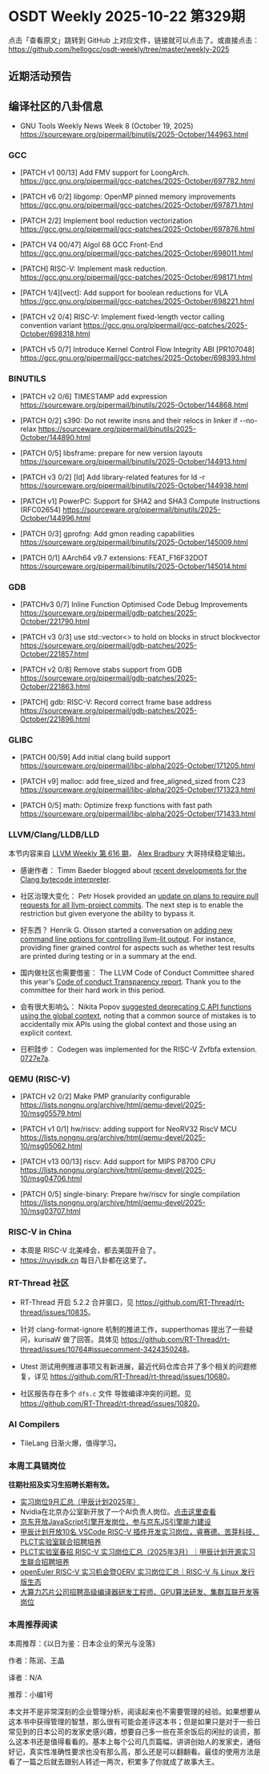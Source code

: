 # OSDT Weekly 2025-10-22 第329期

点击「查看原文」跳转到 GitHub 上对应文件，链接就可以点击了。或直接点击：
https://github.com/hellogcc/osdt-weekly/tree/master/weekly-2025

## 近期活动预告

## 编译社区的八卦信息

- GNU Tools Weekly News Week 8 (October 19, 2025)
  https://sourceware.org/pipermail/binutils/2025-October/144963.html

### GCC

- [PATCH v1 00/13] Add FMV support for LoongArch.
  https://gcc.gnu.org/pipermail/gcc-patches/2025-October/697782.html

- [PATCH v6 0/2] libgomp: OpenMP pinned memory improvements
  https://gcc.gnu.org/pipermail/gcc-patches/2025-October/697871.html

- [PATCH 2/2] Implement bool reduction vectorization
  https://gcc.gnu.org/pipermail/gcc-patches/2025-October/697876.html

- [PATCH V4 00/47] Algol 68 GCC Front-End
  https://gcc.gnu.org/pipermail/gcc-patches/2025-October/698011.html

- [PATCH] RISC-V: Implement mask reduction.
  https://gcc.gnu.org/pipermail/gcc-patches/2025-October/698171.html

- [PATCH 1/4][vect]: Add support for boolean reductions for VLA
  https://gcc.gnu.org/pipermail/gcc-patches/2025-October/698221.html

- [PATCH v2 0/4] RISC-V: Implement fixed-length vector calling convention variant
  https://gcc.gnu.org/pipermail/gcc-patches/2025-October/698318.html

- [PATCH v5 0/7] Introduce Kernel Control Flow Integrity ABI [PR107048]
  https://gcc.gnu.org/pipermail/gcc-patches/2025-October/698393.html

### BINUTILS

- [PATCH v2 0/6] TIMESTAMP add expression
  https://sourceware.org/pipermail/binutils/2025-October/144868.html

- [PATCH 0/2] s390: Do not rewrite insns and their relocs in linker if --no-relax
  https://sourceware.org/pipermail/binutils/2025-October/144890.html

- [PATCH 0/5] libsframe: prepare for new version layouts
  https://sourceware.org/pipermail/binutils/2025-October/144913.html

- [PATCH v3 0/2] [ld] Add library-related features for ld -r
  https://sourceware.org/pipermail/binutils/2025-October/144938.html

- [PATCH v1] PowerPC: Support for SHA2 and SHA3 Compute Instructions (RFC02654)
  https://sourceware.org/pipermail/binutils/2025-October/144996.html

- [PATCH 0/3] gprofng: Add gmon reading capabilities
  https://sourceware.org/pipermail/binutils/2025-October/145009.html

- [PATCH 0/1] AArch64 v9.7 extensions: FEAT_F16F32DOT
  https://sourceware.org/pipermail/binutils/2025-October/145014.html

### GDB

- [PATCHv3 0/7] Inline Function Optimised Code Debug Improvements
  https://sourceware.org/pipermail/gdb-patches/2025-October/221790.html

- [PATCH v3 0/3] use std::vector<> to hold on blocks in struct blockvector
  https://sourceware.org/pipermail/gdb-patches/2025-October/221857.html

- [PATCH v2 0/8] Remove stabs support from GDB
  https://sourceware.org/pipermail/gdb-patches/2025-October/221863.html

- [PATCH] gdb: RISC-V: Record correct frame base address
  https://sourceware.org/pipermail/gdb-patches/2025-October/221896.html

### GLIBC

- [PATCH 00/59] Add initial clang build support
  https://sourceware.org/pipermail/libc-alpha/2025-October/171205.html

- [PATCH v9] malloc: add free_sized and free_aligned_sized from C23
  https://sourceware.org/pipermail/libc-alpha/2025-October/171323.html

- [PATCH 0/5] math: Optimize frexp functions with fast path
  https://sourceware.org/pipermail/libc-alpha/2025-October/171433.html

### LLVM/Clang/LLDB/LLD

本节内容来自 [LLVM Weekly 第 616 期](http://llvmweekly.org/issue/616)，
[Alex Bradbury](https://www.linkedin.com/in/alex-bradbury/) 大哥持续稳定输出。

* 感谢作者： Timm Baeder blogged about [recent developments for the Clang bytecode interpreter](https://developers.redhat.com/articles/2025/10/15/clang-bytecode-interpreter-update).

* 社区治理大变化： Petr Hosek provided an [update on plans to require pull requests for all llvm-project commits](https://discourse.llvm.org/t/rfc-require-pull-requests-for-all-llvm-project-commits/88164/68).  The next step is to enable the restriction but given everyone the ability to bypass it.

* 好东西？ Henrik G. Olsson started a conversation on [adding new command line options for controlling llvm-lit output](https://discourse.llvm.org/t/rfc-new-command-line-options-for-controlling-llvm-lit-output/88568).  For instance, providing finer grained control for aspects such as whether test results are printed during testing or in a summary at the end.

* 国内做社区也需要借鉴： The LLVM Code of Conduct Committee shared this year's [Code of conduct Transparency report](https://discourse.llvm.org/t/llvm-code-of-conduct-transparency-report-july-15-2024-july-15-2025/88622).  Thank you to the committee for their hard work in this period.

* 会有很大影响么： Nikita Popov [suggested deprecating C API functions using the global context](https://discourse.llvm.org/t/rfc-deprecate-c-api-functions-using-the-global-context/88639), noting that a common source of mistakes is to accidentally mix APIs using the global context and those using an explicit context.

* 日积跬步： Codegen was implemented for the RISC-V Zvfbfa extension.
  [0727e7a](https://github.com/llvm/llvm-project/commit/0727e7a8a9fd).

### QEMU (RISC-V)

- [PATCH v2 0/2] Make PMP granularity configurable
  https://lists.nongnu.org/archive/html/qemu-devel/2025-10/msg05579.html

- [PATCH v1 0/1] hw/riscv: adding support for NeoRV32 RiscV MCU
  https://lists.nongnu.org/archive/html/qemu-devel/2025-10/msg05062.html

- [PATCH v13 00/13] riscv: Add support for MIPS P8700 CPU
  https://lists.nongnu.org/archive/html/qemu-devel/2025-10/msg04706.html

- [PATCH 0/5] single-binary: Prepare hw/riscv for single compilation
  https://lists.nongnu.org/archive/html/qemu-devel/2025-10/msg03707.html

### RISC-V in China

- 本周是 RISC-V 北美峰会，都去美国开会了。
- https://ruyisdk.cn 每日八卦都在这里了。

### RT-Thread 社区

- RT-Thread 开启 5.2.2 合并窗口，见 <https://github.com/RT-Thread/rt-thread/issues/10835>。

- 针对 clang-format-ignore 机制的推进工作，supperthomas 提出了一些疑问，kurisaW 做了回答。具体见 <https://github.com/RT-Thread/rt-thread/issues/10764#issuecomment-3424350248>。

- Utest 测试用例推进事项又有新进展，最近代码仓库合并了多个相关的问题修复，详见 <https://github.com/RT-Thread/rt-thread/issues/10680>。

- 社区报告存在多个 `dfs.c` 文件 导致编译冲突的问题。见 <https://github.com/RT-Thread/rt-thread/issues/10820>。

### AI Compilers

- TileLang 日渐火爆，值得学习。

### 本周工具链岗位

**往期社招及实习生招聘长期有效。**

- [实习岗位9月汇总（甲辰计划2025年）](https://mp.weixin.qq.com/s/WgyuFcFQD8ZIBcbTMFP3Mw)
- Nvidia在北京办公室新开放了一个AI负责人岗位。[点击这里查看](https://nvidia.wd5.myworkdayjobs.com/en-US/NVIDIAExternalCareerSite/details/Product-Manager---Open-Models_JR2003771-1)
- [京东开放JavaScript引擎开发岗位，参与京东JS引擎能力建设](https://mp.weixin.qq.com/s/x8jk327-2ORgEDNritYkAQ)
- [甲辰计划开放10名 VSCode RISC-V 插件开发实习岗位，睿赛德、苦芽科技、PLCT实验室联合招聘培养](https://mp.weixin.qq.com/s/zbMmsuAb3_XwBByTdKYM-Q)
- [PLCT实验室春招 RISC-V 实习岗位汇总（2025年3月）｜甲辰计划开源实习生联合招聘培养](https://mp.weixin.qq.com/s/no5v_YeGI3LUE7mYv5wUpQ)
- [openEuler RISC-V 实习机会暨OERV 实习岗位汇总｜RISC-V 与 Linux 发行版生态](https://mp.weixin.qq.com/s/87XEhORtte_iTTZqjinX2g)
- [大算力芯片公司招聘高级编译器研发工程师、GPU算法研发、集群互联开发等岗位](https://mp.weixin.qq.com/s/ONoNJ5jZmL794AdtlHrDuQ)

### 本周推荐阅读

本周推荐：《以日为鉴：日本企业的荣光与没落》

作者：陈润、王晶

译者：N/A

推荐：小编1号

本文并不是非常深刻的企业管理分析，阅读起来也不需要管理的经验。如果想要从这本书中获得管理的智慧，那么很有可能会差评这本书；但是如果只是对于一些日常见到的日本公司的发家史感兴趣，想要自己多一些在茶余饭后的闲扯的谈资，那么这本书还是值得看看的。基本上每个公司几页篇幅，讲讲创始人的发家史，通俗好记，真实性准确性要求也没有那么高，那么还是可以翻翻看。最佳的使用方法是看了一篇之后就去跟别人转述一两次，积累多了你就成了故事大王。
